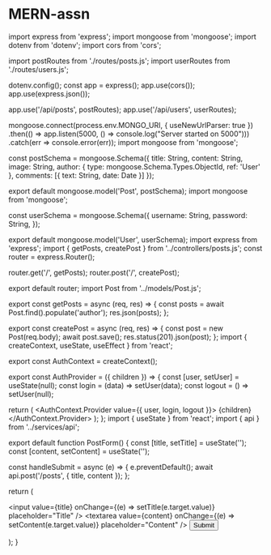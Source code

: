 # MERN-assn
import express from 'express';
import mongoose from 'mongoose';
import dotenv from 'dotenv';
import cors from 'cors';

import postRoutes from './routes/posts.js';
import userRoutes from './routes/users.js';

dotenv.config();
const app = express();
app.use(cors());
app.use(express.json());

app.use('/api/posts', postRoutes);
app.use('/api/users', userRoutes);

mongoose.connect(process.env.MONGO_URI, { useNewUrlParser: true })
  .then(() => app.listen(5000, () => console.log("Server started on 5000")))
  .catch(err => console.error(err));
import mongoose from 'mongoose';

const postSchema = mongoose.Schema({
  title: String,
  content: String,
  image: String,
  author: { type: mongoose.Schema.Types.ObjectId, ref: 'User' },
  comments: [{ text: String, date: Date }]
});

export default mongoose.model('Post', postSchema);
import mongoose from 'mongoose';

const userSchema = mongoose.Schema({
  username: String,
  password: String,
});

export default mongoose.model('User', userSchema);
import express from 'express';
import { getPosts, createPost } from '../controllers/posts.js';
const router = express.Router();

router.get('/', getPosts);
router.post('/', createPost);

export default router;
import Post from '../models/Post.js';

export const getPosts = async (req, res) => {
  const posts = await Post.find().populate('author');
  res.json(posts);
};

export const createPost = async (req, res) => {
  const post = new Post(req.body);
  await post.save();
  res.status(201).json(post);
};
import { createContext, useState, useEffect } from 'react';

export const AuthContext = createContext();

export const AuthProvider = ({ children }) => {
  const [user, setUser] = useState(null);
  const login = (data) => setUser(data);
  const logout = () => setUser(null);

  return (
    <AuthContext.Provider value={{ user, login, logout }}>
      {children}
    </AuthContext.Provider>
  );
};
import { useState } from 'react';
import { api } from '../services/api';

export default function PostForm() {
  const [title, setTitle] = useState('');
  const [content, setContent] = useState('');

  const handleSubmit = async (e) => {
    e.preventDefault();
    await api.post('/posts', { title, content });
  };

  return (
    <form onSubmit={handleSubmit} className="space-y-4">
      <input value={title} onChange={(e) => setTitle(e.target.value)} placeholder="Title" />
      <textarea value={content} onChange={(e) => setContent(e.target.value)} placeholder="Content" />
      <button type="submit">Submit</button>
    </form>
  );
}
